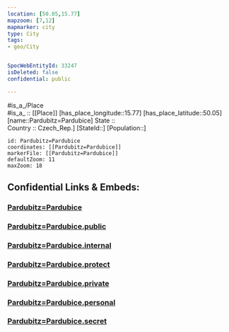 ```yaml
---
location: [50.05,15.77] 
mapzoom: [7,12] 
mapmarker: city 
type: City
tags:
- geo/City


SpocWebEntityId: 33247
isDeleted: false
confidential: public

---
```

#is_a_/Place  
#is_a_ :: [[Place]] 
[has_place_longitude::15.77] 
[has_place_latitude::50.05] 
[name::Pardubitz=Pardubice] 
State ::  
Country :: Czech_Rep.] 
[StateId::] 
[Population::] 



```leaflet
id: Pardubitz=Pardubice
coordinates: [[Pardubitz=Pardubice]] 
markerFile: [[Pardubitz=Pardubice]] 
defaultZoom: 11 
maxZoom: 18
```


## Confidential Links & Embeds: 

### [Pardubitz=Pardubice](/_Standards/Earth/Continent/Europe/Europe~Central/Czech_Republic/regions~Czech_Republic/Pardubický/City/Pardubitz=Pardubice.md) 

### [Pardubitz=Pardubice.public](/_public/Earth/Continent/Europe/Europe~Central/Czech_Republic/regions~Czech_Republic/Pardubický/City/Pardubitz=Pardubice.public.md) 

### [Pardubitz=Pardubice.internal](/_internal/Earth/Continent/Europe/Europe~Central/Czech_Republic/regions~Czech_Republic/Pardubický/City/Pardubitz=Pardubice.internal.md) 

### [Pardubitz=Pardubice.protect](/_protect/Earth/Continent/Europe/Europe~Central/Czech_Republic/regions~Czech_Republic/Pardubický/City/Pardubitz=Pardubice.protect.md) 

### [Pardubitz=Pardubice.private](/_private/Earth/Continent/Europe/Europe~Central/Czech_Republic/regions~Czech_Republic/Pardubický/City/Pardubitz=Pardubice.private.md) 

### [Pardubitz=Pardubice.personal](/_personal/Earth/Continent/Europe/Europe~Central/Czech_Republic/regions~Czech_Republic/Pardubický/City/Pardubitz=Pardubice.personal.md) 

### [Pardubitz=Pardubice.secret](/_secret/Earth/Continent/Europe/Europe~Central/Czech_Republic/regions~Czech_Republic/Pardubický/City/Pardubitz=Pardubice.secret.md)

